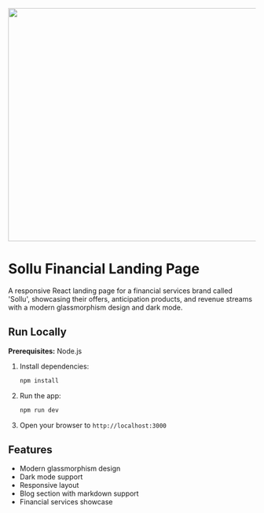 <div align="center">
<img width="1200" height="475" alt="GHBanner" src="https://github.com/user-attachments/assets/0aa67016-6eaf-458a-adb2-6e31a0763ed6" />
</div>

# Sollu Financial Landing Page

A responsive React landing page for a financial services brand called 'Sollu', showcasing their offers, anticipation products, and revenue streams with a modern glassmorphism design and dark mode.

## Run Locally

**Prerequisites:** Node.js

1. Install dependencies:
   ```bash
   npm install
   ```

2. Run the app:
   ```bash
   npm run dev
   ```

3. Open your browser to `http://localhost:3000`

## Features

- Modern glassmorphism design
- Dark mode support
- Responsive layout
- Blog section with markdown support
- Financial services showcase
